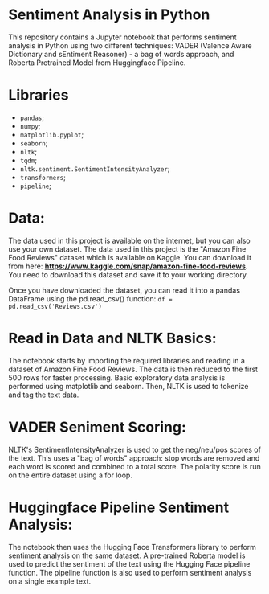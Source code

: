 # Sentiment Analysis in Python
This repository contains a Jupyter notebook that performs sentiment analysis in Python using two different techniques: VADER (Valence Aware Dictionary and sEntiment Reasoner) - a bag of words approach, and Roberta Pretrained Model from Huggingface Pipeline.

# Libraries

* `pandas`;
* `numpy`;
* `matplotlib.pyplot`;
* `seaborn`;
* `nltk`;
* `tqdm`;
* `nltk.sentiment.SentimentIntensityAnalyzer`;
* `transformers`;
* `pipeline`;

# Data:

The data used in this project is available on the internet, but you can also use your own dataset. The data used in this project is the "Amazon Fine Food Reviews" dataset which is available on Kaggle. You can download it from here: **https://www.kaggle.com/snap/amazon-fine-food-reviews**.
You need to download this dataset and save it to your working directory.

Once you have downloaded the dataset, you can read it into a pandas DataFrame using the pd.read_csv() function:
``df = pd.read_csv('Reviews.csv')``

# Read in Data and NLTK Basics:

The notebook starts by importing the required libraries and reading in a dataset of Amazon Fine Food Reviews. The data is then reduced to the first 500 rows for faster processing. Basic exploratory data analysis is performed using matplotlib and seaborn. Then, NLTK is used to tokenize and tag the text data.

# VADER Seniment Scoring:

NLTK's SentimentIntensityAnalyzer is used to get the neg/neu/pos scores of the text. This uses a "bag of words" approach: stop words are removed and each word is scored and combined to a total score. The polarity score is run on the entire dataset using a for loop.

# Huggingface Pipeline Sentiment Analysis:

The notebook then uses the Hugging Face Transformers library to perform sentiment analysis on the same dataset. A pre-trained Roberta model is used to predict the sentiment of the text using the Hugging Face pipeline function. The pipeline function is also used to perform sentiment analysis on a single example text.
